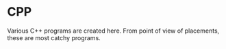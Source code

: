 # CPP
Various C++ programs are created here. From point of view of placements, these are most catchy programs.
